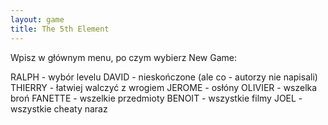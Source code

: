 ```yaml
---
layout: game
title: The 5th Element
---
```


Wpisz w głównym menu, po czym wybierz New Game:

RALPH 		- wybór levelu
DAVID 		- nieskończone (ale co - autorzy nie napisali)
THIERRY 		- łatwiej walczyć z wrogiem
JEROME 		- osłóny
OLIVIER 		- wszelka broń
FANETTE 	- wszelkie przedmioty
BENOIT 		- wszystkie filmy
JOEL 		- wszystkie cheaty naraz
